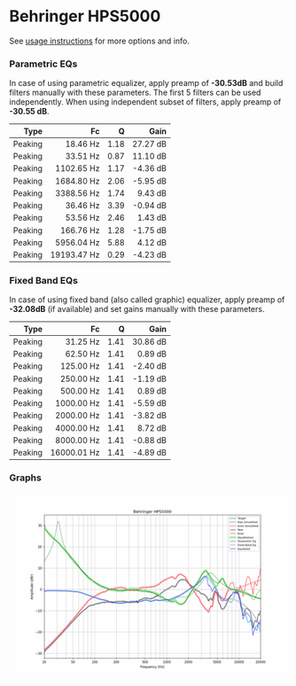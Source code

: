 # Behringer HPS5000
See [usage instructions](https://github.com/jaakkopasanen/AutoEq#usage) for more options and info.

### Parametric EQs
In case of using parametric equalizer, apply preamp of **-30.53dB** and build filters manually
with these parameters. The first 5 filters can be used independently.
When using independent subset of filters, apply preamp of **-30.55 dB**.

| Type    | Fc          |    Q | Gain     |
|--------:|------------:|-----:|---------:|
| Peaking | 18.46 Hz    | 1.18 | 27.27 dB |
| Peaking | 33.51 Hz    | 0.87 | 11.10 dB |
| Peaking | 1102.65 Hz  | 1.17 | -4.36 dB |
| Peaking | 1684.80 Hz  | 2.06 | -5.95 dB |
| Peaking | 3388.56 Hz  | 1.74 | 9.43 dB  |
| Peaking | 36.46 Hz    | 3.39 | -0.94 dB |
| Peaking | 53.56 Hz    | 2.46 | 1.43 dB  |
| Peaking | 166.76 Hz   | 1.28 | -1.75 dB |
| Peaking | 5956.04 Hz  | 5.88 | 4.12 dB  |
| Peaking | 19193.47 Hz | 0.29 | -4.23 dB |

### Fixed Band EQs
In case of using fixed band (also called graphic) equalizer, apply preamp of **-32.08dB**
(if available) and set gains manually with these parameters.

| Type    | Fc          |    Q | Gain     |
|--------:|------------:|-----:|---------:|
| Peaking | 31.25 Hz    | 1.41 | 30.86 dB |
| Peaking | 62.50 Hz    | 1.41 | 0.89 dB  |
| Peaking | 125.00 Hz   | 1.41 | -2.40 dB |
| Peaking | 250.00 Hz   | 1.41 | -1.19 dB |
| Peaking | 500.00 Hz   | 1.41 | 0.89 dB  |
| Peaking | 1000.00 Hz  | 1.41 | -5.59 dB |
| Peaking | 2000.00 Hz  | 1.41 | -3.82 dB |
| Peaking | 4000.00 Hz  | 1.41 | 8.72 dB  |
| Peaking | 8000.00 Hz  | 1.41 | -0.88 dB |
| Peaking | 16000.01 Hz | 1.41 | -4.89 dB |

### Graphs
![](./Behringer%20HPS5000.png)